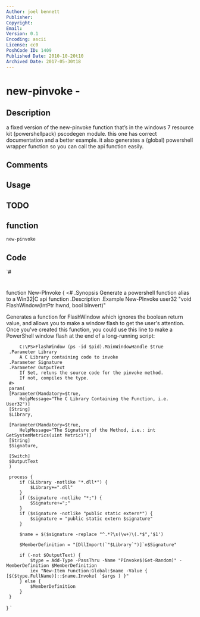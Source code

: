 ```yaml
---
Author: joel bennett
Publisher: 
Copyright: 
Email: 
Version: 0.1
Encoding: ascii
License: cc0
PoshCode ID: 1409
Published Date: 2010-10-20t10
Archived Date: 2017-05-30t18
---
```


# new-pinvoke - 

## Description

a fixed version of the new-pinvoke function that’s in the windows 7 resource kit (powershellpack) pscodegen module.  this one has correct documentation and a better example. it also generates a (global) powershell wrapper function so you can call the api function easily.

## Comments



## Usage



## TODO



## function

`new-pinvoke`

## Code

`#
 #
 function New-PInvoke
 {
     <#
     .Synopsis
         Generate a powershell function alias to a Win32|C api function
     .Description
     .Example
         New-PInvoke user32 "void FlashWindow(IntPtr hwnd, bool bInvert)"
         
 Generates a function for FlashWindow which ignores the boolean return value, and allows you to make a window flash to get the user's attention. Once you've created this function, you could use this line to make a PowerShell window flash at the end of a long-running script:
 
         C:\PS>FlashWindow (ps -id $pid).MainWindowHandle $true
     .Parameter Library
         A C Library containing code to invoke
     .Parameter Signature
     .Parameter OutputText
         If Set, retuns the source code for the pinvoke method.
         If not, compiles the type. 
     #>
     param(
     [Parameter(Mandatory=$true, 
         HelpMessage="The C Library Containing the Function, i.e. User32")]
     [String]
     $Library,
     
     [Parameter(Mandatory=$true,
         HelpMessage="The Signature of the Method, i.e.: int GetSystemMetrics(uint Metric)")]
     [String]
     $Signature,
     
     [Switch]
     $OutputText
     )
     
     process {
         if ($Library -notlike "*.dll*") {
             $Library+=".dll"
         }
         if ($signature -notlike "*;") {
             $Signature+=";"
         }
         if ($signature -notlike "public static extern*") {
             $signature = "public static extern $signature"
         }
         
         $name = $($signature -replace "^.*?\s(\w+)\(.*$",'$1')
         
         $MemberDefinition = "[DllImport(`"$Library`")]`n$Signature"
         
         if (-not $OutputText) {
             $type = Add-Type -PassThru -Name "PInvoke$(Get-Random)" -MemberDefinition $MemberDefinition
             iex "New-Item Function:Global:$name -Value { [$($type.FullName)]::$name.Invoke( `$args ) }"
         } else {
             $MemberDefinition
         }
     }
 }
`

